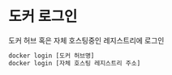 # 도커 로그인

도커 허브 혹은 자체 호스팅중인 레지스트리에 로그인

```bash
docker login [도커 허브명]
docker login [자체 호스팅 레지스트리 주소]
```

